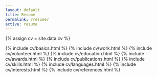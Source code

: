 ```yaml
---
layout: default
title: Resume
permalink: /resume/
active: resume
---
```


{% assign cv = site.data.cv %}

<div class="entries">
	{% include cv/basics.html %}
	{% include cv/work.html %}
	{% include cv/volunteer.html %}
	{% include cv/education.html %}
	{% include cv/awards.html %}
	{% include cv/publications.html %}
	{% include cv/skills.html %}
	{% include cv/languages.html %}
	{% include cv/interests.html %}
	{% include cv/references.html %}
</div>
